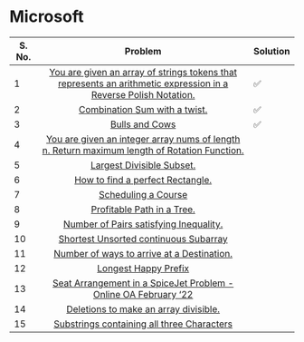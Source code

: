 # Microsoft

| S. No. | Problem | Solution |
| ------ |:-------:| ------------ |
| 1 | [You are given an array of strings tokens that represents an arithmetic expression in a Reverse Polish Notation.](https://leetcode.com/problems/evaluate-reverse-polish-notation/) | ✅ |
| 2 | [Combination Sum with a twist.](https://leetcode.com/problems/combination-sum-iii/) |  ✅|
| 3 | [Bulls and Cows](https://leetcode.com/problems/bulls-and-cows/) | ✅ |
| 4 | [You are given an integer array nums of length n. Return maximum length of Rotation Function.](https://leetcode.com/problems/rotate-function/) |  | ✅  |
| 5 | [Largest Divisible Subset.](https://leetcode.com/problems/largest-divisible-subset/) |  |
| 6 | [How to find a perfect Rectangle.](https://leetcode.com/problems/perfect-rectangle/) |  |
| 7 | [Scheduling a Course](https://leetcode.com/problems/course-schedule/) | |   
| 8 | [Profitable Path in a Tree.](https://leetcode.com/problems/most-profitable-path-in-a-tree/) ||
| 9 | [Number of Pairs satisfying Inequality.](https://leetcode.com/problems/number-of-pairs-satisfying-inequality/) |  |
| 10 | [Shortest Unsorted continuous Subarray](https://leetcode.com/problems/shortest-unsorted-continuous-subarray/) || 
| 11 | [Number of ways to arrive at a Destination.](https://leetcode.com/problems/number-of-ways-to-arrive-at-destination/) | |
| 12 | [Longest Happy Prefix](https://leetcode.com/problems/longest-happy-prefix/) |  | 
| 13 | [Seat Arrangement in a SpiceJet Problem - Online OA February ‘22](https://leetcode.com/problems/airplane-seat-assignment-probability/) ||
| 14 | [Deletions to make an array divisible.](https://leetcode.com/problems/minimum-deletions-to-make-array-divisible/) |  |   
| 15 | [Substrings containing all three Characters](https://leetcode.com/problems/number-of-substrings-containing-all-three-characters/) | |   

